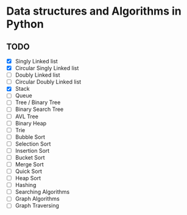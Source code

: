 # Data structures and Algorithms in Python

## TODO
- [x] Singly Linked list
- [x] Circular Singly Linked list
- [ ] Doubly Linked list
- [ ] Circular Doubly Linked list
- [x] Stack
- [ ] Queue
- [ ] Tree / Binary Tree
- [ ] Binary Search Tree
- [ ] AVL Tree
- [ ] Binary Heap
- [ ] Trie
- [ ] Bubble Sort
- [ ] Selection Sort
- [ ] Insertion Sort
- [ ] Bucket Sort
- [ ] Merge Sort
- [ ] Quick Sort
- [ ] Heap Sort
- [ ] Hashing
- [ ] Searching Algorithms
- [ ] Graph Algorithms
- [ ] Graph Traversing